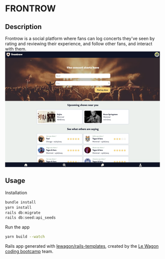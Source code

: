 # FRONTROW

## Description

Frontrow is a social platform where fans can log concerts they've seen by rating and reviewing their experience, and follow other fans, and interact with them.
![Frontrow landing page](/app/assets/images/Frontrow_landing.png?raw=true "Optional Title")

## Usage

Installation
```bash
bundle install
yarn install
rails db:migrate
rails db:seed:api_seeds
```
Run the app
```bash
yarn build --watch
```

Rails app generated with [lewagon/rails-templates](https://github.com/lewagon/rails-templates), created by the [Le Wagon coding bootcamp](https://www.lewagon.com) team.
